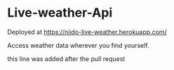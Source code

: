 # Live-weather-Api

Deployed at https://niido-live-weather.herokuapp.com/

Access weather data wherever you find yourself.

this line was added after the pull request
